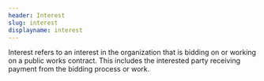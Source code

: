 ```yaml
---
header: Interest
slug: interest
displayname: interest
---
```

Interest refers to an interest in the organization that is bidding on or working on a public works contract. This includes the interested party receiving payment from the bidding process or work.